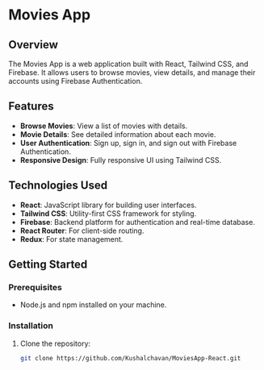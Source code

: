 # Movies App

## Overview

The Movies App is a web application built with React, Tailwind CSS, and Firebase. It allows users to browse movies, view details, and manage their accounts using Firebase Authentication.

## Features

- **Browse Movies**: View a list of movies with details.
- **Movie Details**: See detailed information about each movie.
- **User Authentication**: Sign up, sign in, and sign out with Firebase Authentication.
- **Responsive Design**: Fully responsive UI using Tailwind CSS.

## Technologies Used

- **React**: JavaScript library for building user interfaces.
- **Tailwind CSS**: Utility-first CSS framework for styling.
- **Firebase**: Backend platform for authentication and real-time database.
- **React Router**: For client-side routing.
- **Redux**: For state management.

## Getting Started

### Prerequisites

- Node.js and npm installed on your machine.

### Installation

1. Clone the repository:

   ```bash
   git clone https://github.com/Kushalchavan/MoviesApp-React.git
